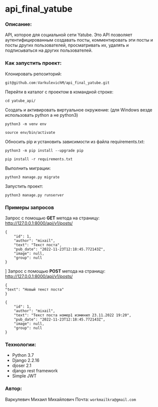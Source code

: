 # api_final_yatube

### Описание: 
API, которое для социальной сети Yatube. Это API позволяет аутентифицированным создавать посты, 
комментировать эти посты и посты других пользователей, просматривать их, удалять и подписываться на других пользователей.

### Как запустить проект:
Клонировать репозиторий:
```
git@github.com:VarkulevichM/api_final_yatube.git
```
Перейти в каталог с проектом в командной строке:
```
cd yatube_api/
```
Cоздать и активировать виртуальное окружение:
(для Windows везде использовать python а не python3)
```
python3 -m venv env 
```
```
source env/bin/activate
```
Обносить pip и установить зависимости из файла requirements.txt:
```
python3 -m pip install --upgrade pip 
```
```
pip install -r requirements.txt
```
Выполнить миграции:
```
python3 manage.py migrate
```
Запустить проект:
```
python3 manage.py runserver
```

### Примеры запросов
Запрос с помощью **GET** метода на страницу: http://127.0.0.1:8000/api/v1/posts/

    {
        "id": 1,
        "author": "mixail",
        "text": "Текст поста",
        "pub_date": "2022-11-23T12:18:45.772143Z",
        "image": null,
        "group": null
    }
]
Запрос с помощью **POST** метода на страницу: http://127.0.0.1:8000/api/v1/posts/
    
    {
    "text": "Новый текст поста"
    }
    
    {
        "id": 1,
        "author": "mixail",
        "text": "Текст поста номер1 изминил 23.11.2022 19:20",
        "pub_date": "2022-11-23T12:18:45.772143Z",
        "image": null,
        "group": null
    }
### Технологии:
- Python 3.7
- Django 2.2.16
- djoser 2.1
- django rest framework
- Simple JWT

### Автор:
Варкулевич Михаил Михайлович
Почта: ``workmailkra@gmail.com``